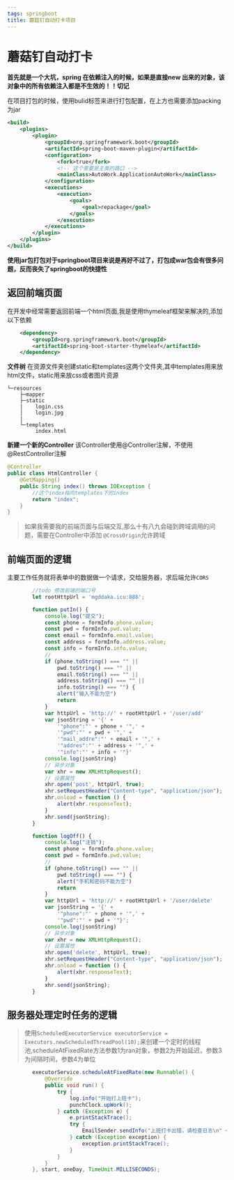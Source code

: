 ```yaml
---
tags: springboot
title: 蘑菇钉自动打卡项目
---
```


# 蘑菇钉自动打卡

**首先就是一个大坑，spring 在依赖注入的时候，如果是直接new 出来的对象，该对象中的所有依赖注入都是不生效的！！切记**

在项目打包的时候，使用bulid标签来进行打包配置，在上方也需要添加packing为jar

```xml
<build>
    <plugins>
        <plugin>
            <groupId>org.springframework.boot</groupId>
            <artifactId>spring-boot-maven-plugin</artifactId>
            <configuration>
                <fork>true</fork>
                <!-- 这个需要是主类的路口 -->
                <mainClass>AutoWork.ApplicationAutoWork</mainClass>
            </configuration>
            <executions>
                <execution>
                    <goals>
                        <goal>repackage</goal>
                    </goals>
                </execution>
            </executions>
        </plugin>
    </plugins>
</build>
```

**使用jar包打包对于springboot项目来说是再好不过了，打包成war包会有很多问题，反而丧失了springboot的快捷性**

## 返回前端页面

在开发中经常需要返回前端一个html页面,我是使用thymeleaf框架来解决的,添加以下依赖

```xml
    <dependency>
        <groupId>org.springframework.boot</groupId>
        <artifactId>spring-boot-starter-thymeleaf</artifactId>
    </dependency>
```     
**文件树**
在资源文件夹创建static和templates这两个文件夹,其中templates用来放html文件，static用来放css或者图片资源
``` 
└─resources
    ├─mapper
    ├─static
    |    login.css
    │    login.jpg
    |   
    └─templates
         index.html
```
**新建一个新的Controller**
该Controller使用@Controller注解，不使用@RestController注解

```java
@Controller
public class HtmlController {
    @GetMapping()
    public String index() throws IOException {
        //这个index指向templates下的index
        return "index";
    }
}
```
> 如果我需要我的前端页面与后端交互,那么十有八九会碰到跨域调用的问题，需要在Controller中添加     `@CrossOrigin`允许跨域

## 前端页面的逻辑

主要工作任务就将表单中的数据做一个请求，交给服务器，求后端允许`CORS`

``` js
        //todo 修改前端的端口号
        let rootHttpUrl = 'mgddaka.icu:888';

        function putIn() {
            console.log("提交");
            const phone = formInfo.phone.value;
            const pwd = formInfo.pwd.value;
            const email = formInfo.email.value;
            const address = formInfo.address.value;
            const info = formInfo.info.value;
            //
            if (phone.toString() === "" ||
                pwd.toString() === "" ||
                email.toString() === "" ||
                address.toString() === "" ||
                info.toString() === "") {
                alert("输入不能为空")
                return
            }
            var httpUrl = 'http://' + rootHttpUrl + '/user/add'
            var jsonString = '{' +
                '"phone":"' + phone + '",' +
                '"pwd":"' + pwd + '",' +
                '"mail_addre":"' + email + '",' +
                '"addres":"' + address + '",' +
                '"info":"' + info + '"}'
            console.log(jsonString)
            // 异步对象
            var xhr = new XMLHttpRequest();
            // 设置属性
            xhr.open('post', httpUrl, true);
            xhr.setRequestHeader("Content-type", "application/json");
            xhr.onload = function () {
                alert(xhr.responseText);
            }
            xhr.send(jsonString);
        }

        function logOff() {
            console.log("注销");
            const phone = formInfo.phone.value;
            const pwd = formInfo.pwd.value;
            //
            if (phone.toString() === "" ||
                pwd.toString() === "") {
                alert("手机和密码不能为空")
                return
            }
            var httpUrl = 'http://' + rootHttpUrl + '/user/delete'
            var jsonString = '{' +
                '"phone":"' + phone + '",' +
                '"pwd":"' + pwd + '"}';
            console.log(jsonString)
            // 异步对象
            var xhr = new XMLHttpRequest();
            // 设置属性
            xhr.open('delete', httpUrl, true);
            xhr.setRequestHeader("Content-type", "application/json");
            xhr.onload = function () {
                alert(xhr.responseText);
            }
            xhr.send(jsonString);
        }
```

## 服务器处理定时任务的逻辑
> 使用`ScheduledExecutorService executorService = Executors.newScheduledThreadPool(10);`来创建一个定时的线程池,scheduleAtFixedRate方法参数1为ran对象，参数2为开始延迟，参数3为间隔时间，参数4为单位
```java 
        executorService.scheduleAtFixedRate(new Runnable() {
            @Override
            public void run() {
                try {
                    log.info("开始打上班卡");
                    punchClock.upWork();
                } catch (Exception e) {
                    e.printStackTrace();
                    try {
                        EmailSender.sendInfo("上班打卡出错，请检查日志\n" + e.toString(), "phcbest2017@outlook.com");
                    } catch (Exception exception) {
                        exception.printStackTrace();
                    }
                }
            }
        }, start, oneDay, TimeUnit.MILLISECONDS);

```